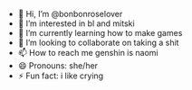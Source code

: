 - 👋 Hi, I’m @bonbonroselover
- 👀 I’m interested in bl and mitski
- 🌱 I’m currently learning how to make games
- 💞️ I’m looking to collaborate on taking a shit
- 📫 How to reach me genshin is naomi
- 😄 Pronouns: she/her
- ⚡ Fun fact: i like crying


<!---
bonbonroselover/bonbonroselover is a ✨ special ✨ repository because its `README.md` (this file) appears on your GitHub profile.
You can click the Preview link to take a look at your changes.
--->
